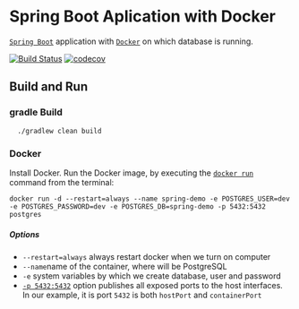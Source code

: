 Spring Boot Aplication with Docker
==================================
[`Spring Boot`](https://projects.spring.io/spring-boot/) application with [`Docker`](https://www.docker.com/) on which database is running.

[![Build Status](https://travis-ci.com/kamkie/demo-spring-jsf.svg?branch=master)](https://travis-ci.com/kamkie/demo-spring-jsf) [![codecov](https://codecov.io/gh/kamkie/demo-spring-jsf/branch/master/graph/badge.svg)](https://codecov.io/gh/kamkie/demo-spring-jsf)

## Build and Run
### gradle Build
```
  ./gradlew clean build
```

### Docker
Install Docker.
Run the Docker image, by executing the
[`docker run`](https://docs.docker.com/engine/reference/run/) command from the terminal:
```
docker run -d --restart=always --name spring-demo -e POSTGRES_USER=dev -e POSTGRES_PASSWORD=dev -e POSTGRES_DB=spring-demo -p 5432:5432 postgres
```
##### Options
* `--restart=always` always restart docker when we turn on computer
* `--name`name of the container, where will be PostgreSQL
* `-e` system variables by which we create database, user and password
* [`-p 5432:5432`](https://docs.docker.com/engine/reference/run/#expose-incoming-ports) option publishes all
                exposed ports to the host interfaces. In our example, it is port `5432` is both `hostPort` and `containerPort`
